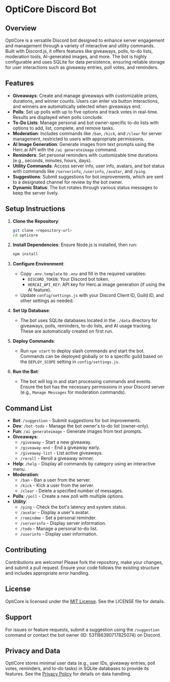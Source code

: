 # OptiCore Discord Bot

## Overview
OptiCore is a versatile Discord bot designed to enhance server engagement and management through a variety of interactive and utility commands. Built with Discord.js, it offers features like giveaways, polls, to-do lists, moderation tools, AI-generated images, and more. The bot is highly configurable and uses SQLite for data persistence, ensuring reliable storage for user interactions such as giveaway entries, poll votes, and reminders.

## Features
- **Giveaways**: Create and manage giveaways with customizable prizes, durations, and winner counts. Users can enter via button interactions, and winners are automatically selected when giveaways end.
- **Polls**: Set up polls with up to five options and track votes in real-time. Results are displayed when polls conclude.
- **To-Do Lists**: Manage personal and bot owner-specific to-do lists with options to add, list, complete, and remove tasks.
- **Moderation**: Includes commands like `/ban`, `/kick`, and `/clear` for server management, restricted to users with appropriate permissions.
- **AI Image Generation**: Generate images from text prompts using the Herc.ai API with the `/ai generateimage` command.
- **Reminders**: Set personal reminders with customizable time durations (e.g., seconds, minutes, hours, days).
- **Utility Commands**: Access server info, user info, avatars, and bot status with commands like `/serverinfo`, `/userinfo`, `/avatar`, and `/ping`.
- **Suggestions**: Submit suggestions for bot improvements, which are sent to a designated channel for review by the bot owner.
- **Dynamic Status**: The bot rotates through various status messages to keep the server lively.

## Setup Instructions
1. **Clone the Repository**:
   ```bash
   git clone <repository-url>
   cd opticore
   ```

2. **Install Dependencies**:
   Ensure Node.js is installed, then run:
   ```bash
   npm install
   ```

3. **Configure Environment**:
   - Copy `.env.template` to `.env` and fill in the required variables:
     - `DISCORD_TOKEN`: Your Discord bot token.
     - `HERCAI_API_KEY`: API key for Herc.ai image generation (if using the AI feature).
   - Update `config/settings.js` with your Discord Client ID, Guild ID, and other settings as needed.

4. **Set Up Database**:
   - The bot uses SQLite databases located in the `./data` directory for giveaways, polls, reminders, to-do lists, and AI usage tracking. These are automatically created on first run.

5. **Deploy Commands**:
   - Run `npm start` to deploy slash commands and start the bot. Commands can be deployed globally or to a specific guild based on the `DEPLOY_SCOPE` setting in `config/settings.js`.

6. **Run the Bot**:
   - The bot will log in and start processing commands and events. Ensure the bot has the necessary permissions in your Discord server (e.g., `Manage Messages` for moderation commands).

## Command List
- **Bot**: `/suggestion` - Submit suggestions for bot improvements.
- **Dev**: `/bot-todo` - Manage the bot owner's to-do list (owner-only).
- **Fun**: `/ai generateimage` - Generate images from text prompts.
- **Giveaways**:
  - `/giveaway` - Start a new giveaway.
  - `/giveaway-end` - End a giveaway early.
  - `/giveaway-list` - List active giveaways.
  - `/reroll` - Reroll a giveaway winner.
- **Help**: `/help` - Display all commands by category using an interactive menu.
- **Moderation**:
  - `/ban` - Ban a user from the server.
  - `/kick` - Kick a user from the server.
  - `/clear` - Delete a specified number of messages.
- **Polls**: `/poll` - Create a new poll with multiple options.
- **Utility**:
  - `/ping` - Check the bot's latency and system status.
  - `/avatar` - Display a user's avatar.
  - `/remindme` - Set a personal reminder.
  - `/serverinfo` - Display server information.
  - `/todo` - Manage a personal to-do list.
  - `/userinfo` - Display user information.

## Contributing
Contributions are welcome! Please fork the repository, make your changes, and submit a pull request. Ensure your code follows the existing structure and includes appropriate error handling.

## License
OptiCore is licensed under the [MIT License](LICENSE). See the LICENSE file for details.

## Support
For issues or feature requests, submit a suggestion using the `/suggestion` command or contact the bot owner (ID: 531186390717825074) on Discord.

## Privacy and Data
OptiCore stores minimal user data (e.g., user IDs, giveaway entries, poll votes, reminders, and to-do tasks) in SQLite databases to provide its features. See the [Privacy Policy](#privacy-policy) for details on data handling.